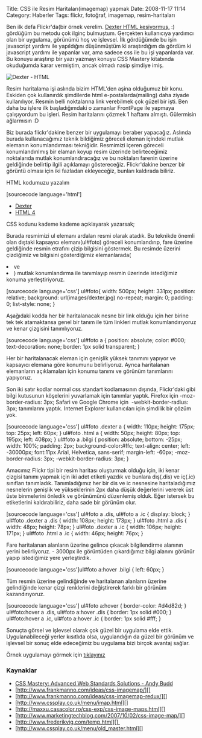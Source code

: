 Title: CSS ile Resim Haritaları(imagemap) yapmak
Date: 2008-11-17 11:14
Category: Haberler
Tags: flickr, fotoğraf, imagemap, resim-haritaları

Ben ilk defa Flickr'da(bir örnek verelim. [Dexter HTML kesiyormuş.][] :)
gördüğüm bu metodu çok ilginç bulmuştum. Gerçekten kullanıcıya yardımcı
olan bir uygulama, görünümü hoş ve işlevsel. İlk gördüğümde bu işin
javascript yardımı ile yapıldığını düşünmüştüm ki araştırdığım da gördüm
ki javascript yardımı ile yapanlar var, ama sadece css ile bu işi
yapanlarda var. Bu konuyu araştırıp bir yazı yazmayı konuyu CSS Mastery
kitabında okuduğumda karar vermiştim, ancak olmadı nasip şimdiye imiş.

<!--more-->

![Dexter - HTML][]

Resim haritalama işi aslında bizim HTML'den aşina olduğumuz bir konu.
Eskiden çok kullanırdık şimdilerde html e-postalarda(mailing) daha
ziyade kullanılıyor. Resmin belli noktalarına link verebilmek çok güzel
bir işti. Ben daha bu işlere ilk başladığımdaki o zamanlar FrontPage ile
yapmaya çalışıyordum bu işleri. Resim haritalarını çözmek 1 haftamı
almıştı. Gülermisin ağlarmısın :D

Biz burada flickr'dakine benzer bir uygulamayı beraber yapacağız.
Aslında burada kullanacağımız teknik bildiğimiz göreceli eleman içindeki
mutlak elemanın konumlandırması tekniğidir. Resmimizi içeren göreceli
konumlandırılmış bir elaman koyup resim üzerinde belirteceğimiz
noktalarıda mutlak konumlandıracağız ve bu noktaları farenin üzerine
geldiğinde belirtip ilgili açıklamayı göstereceğiz. Flickr'dakine benzer
bir görüntü olması için iki fazladan <span> ekleyeceğiz, bunları
kaldırada biliriz.

HTML kodumuzu yazalım

[sourcecode language='html']

-   [<span class="dis"><span class="ic"><span class="bilgi">Dexter</span></span></span>][]
-   [<span class="dis"><span class="ic"><span class="bilgi">HTML
    4</span></span></span>][]



CSS kodunu kademe kademe açıklayarak yazarsak;

Burada resmimizi ul elemanı ardalan resmi olarak atadık. Bu teknikde
önemli olan dıştaki kapsayıcı elemanı(ul#foto) göreceli konumlandırıp,
fare üzerine geldiğinde resmin etrafını çizip bilgisini göstermek. Bu
resimde üzerini çizdiğimiz ve bilgisini gösterdiğimiz elemanlarada(<li
class="dexter"> ve <li class="html">) mutlak konumlandırma ile
tanımlayıp resmin üzerinde istediğimiz konuma yerleştiriyoruz.

[sourcecode language='css'] ul#foto{ width: 500px; height: 331px;
position: relative; background: url(images/dexter.jpg) no-repeat;
margin: 0; padding: 0; list-style: none; } 

Aşağıdaki kodda her bir haritalanacak nesne bir link olduğu için her
birine tek tek atamaktansa genel bir tanım ile tüm linkleri mutlak
konumlandırıyoruz ve kenar çizgisini tanımlıyoruz.

[sourcecode language='css'] ul#foto a { position: absolute; color:
#000; text-decoration: none; border: 1px solid transparent; }


Her bir haritalanacak eleman için genişlik yüksek tanımını yapıyor ve
kapsayıcı elemana göre konumunu belirliyoruz. Ayrıca haritalanan
elemanların açıklamaları için konumu tanımı ve görünüm tanımlarını
yapıyoruz.

Son iki satır kodlar normal css standart kodlamasının dışında,
Flickr'daki gibi bilgi kutusunun köşelerini yuvarlamak için tanımlar
yaptık. Firefox için -moz-border-radius: 3px; Safari ve Google Chrome
için  -webkit-border-radius: 3px; tanımlarını yaptık. Internet Explorer
kullanıcıları için şimdilik bir çözüm yok.

[sourcecode language='css'] ul#foto .dexter a { width: 110px; height:
175px; top: 25px; left: 60px; } ul#foto .html a { width: 50px; height:
80px; top: 195px; left: 408px; } ul#foto a .bilgi { position: absolute;
bottom: -25px; width: 100%; padding: 2px; background-color:#ffc;
text-align: center; left: -30000px; font:11px Arial, Helvetica,
sans-serif; margin-left: -60px; -moz-border-radius: 3px;
-webkit-border-radius: 3px; } 

Amacımız Flickr tipi bir resim haritası oluşturmak olduğu için, iki
kenar çizgisi tanımı yapmak için iki adet <span> etiketi yazdık ve
bunlara dış(.dis) ve iç(.ic) sınıfları tanımladık. Tanımladığımız her
bir dis ve ic nesnesine haritaladığımız nesnelerin genişlik ve
yükseklerinin 2px daha düşük değerlerini vererek üst üste binmelerini
önledik ve görünümünü düzenlemiş olduk. Eğer istersek bu <span>
etiketlerini kaldırabiliriz, daha sade bir görünüm olur.

[sourcecode language='css'] ul#foto a .dis, ul#foto a .ic { display:
block; } ul#foto .dexter a .dis { width: 108px; height: 173px; }
ul#foto .html a .dis { width: 48px; height: 78px; } ul#foto .dexter a
.ic { width: 106px; height: 171px; } ul#foto .html a .ic { width: 46px;
height: 76px; } 

Fare haritalanan alanların üzerine gelince çıkacak bilgilendirme
alanının yerini belirliyoruz. - 3000px ile görüntüden çıkardığımız bilgi
alanını görünür yapıp istediğimiz yere yerleştirdik.

[sourcecode language='css']ul#foto a:hover .bilgi { left: 60px; }


Tüm resmin üzerine gelindiğinde ve haritalanan alanların üzerine
gelindiğinde kenar çizgi renklerini değiştirerek farklı bir görünüm
kazandırıyoruz.

[sourcecode language='css'] ul#foto a:hover { border-color: #d4d82d; }
ul#foto:hover a .dis, ul#foto a:hover .dis { border: 1px solid #000;
} ul#foto:hover a .ic, ul#foto a:hover .ic { border: 1px solid #fff;
} 

Sonuçta görsel ve işlevsel olarak çok güzel bir uygulama elde ettik.
Uygulanabileceği yerler kısıtlıda olsa, uygulandığın da güzel bir
görünüm ve işlevsel bir sonuç elde edeceğimiz bu uygulama bizi birçok
avantaj sağlar.

Örnek uygulamayı görmek için [tıklayınız][]

### Kaynaklar

-   [CSS Mastery: Advanced Web Standards Solutions - Andy Budd][]
-   [http://www.frankmanno.com/ideas/css-imagemap/][]
-   [http://www.frankmanno.com/ideas/css-imagemap-redux/][]
-   [http://www.cssplay.co.uk/menu/imap.html][]
-   [http://maxxu.casacolor.ro/css-exp/css-image-maps.html][]
-   [http://www.marketingtechblog.com/2007/10/02/css-image-map/][]
-   [http://www.frederikvig.com/temp.html][] 
-   [http://www.cssplay.co.uk/menu/old_master.html][]

</p>

  [Dexter HTML kesiyormuş.]: http://www.flickr.com/photos/mollyeh11/2720714668/
    "Dexter HTML kesiyormuş."
  [Dexter - HTML]: /images/flickr_dexter.jpg
  [<span class="dis"><span class="ic"><span class="bilgi">Dexter</span></span></span>]:
    http://www.sho.com/site/dexter/
  [<span class="dis"><span class="ic"><span class="bilgi">HTML
  4</span></span></span>]: http://www.w3.org/TR/REC-html40/
  [tıklayınız]: http://www.fatihhayrioglu.com/dokumanlar/flickr-rollovers.htm
  [CSS Mastery: Advanced Web Standards Solutions - Andy Budd]: http://www.cssmastery.com/
    "CSS Mastery: Advanced Web Standards Solutions - Andy Budd"
  [http://www.frankmanno.com/ideas/css-imagemap/]: http://www.frankmanno.com/ideas/css-imagemap/
    "http://www.frankmanno.com/ideas/css-imagemap/"
  [http://www.frankmanno.com/ideas/css-imagemap-redux/]: http://www.frankmanno.com/ideas/css-imagemap-redux/
    "http://www.frankmanno.com/ideas/css-imagemap-redux/"
  [http://www.cssplay.co.uk/menu/imap.html]: http://www.cssplay.co.uk/menu/imap.html
    "http://www.cssplay.co.uk/menu/imap.html"
  [http://maxxu.casacolor.ro/css-exp/css-image-maps.html]: http://maxxu.casacolor.ro/css-exp/css-image-maps.html
    "http://maxxu.casacolor.ro/css-exp/css-image-maps.html"
  [http://www.marketingtechblog.com/2007/10/02/css-image-map/]: http://www.marketingtechblog.com/2007/10/02/css-image-map/
    "http://www.marketingtechblog.com/2007/10/02/css-image-map/"
  [http://www.frederikvig.com/temp.html]: http://www.frederikvig.com/temp.html
    "http://www.frederikvig.com/temp.html"
  [http://www.cssplay.co.uk/menu/old_master.html]: http://www.cssplay.co.uk/menu/old_master.html
    "http://www.cssplay.co.uk/menu/old_master.html"
